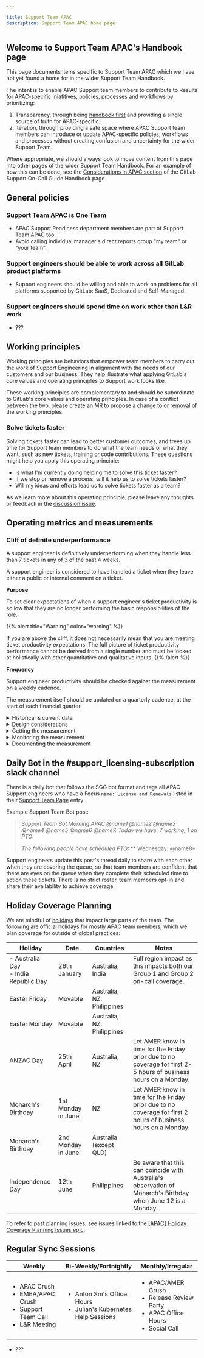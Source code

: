 ```yaml
---

title: Support Team APAC
description: Support Team APAC home page
---
```


## Welcome to Support Team APAC's Handbook page

This page documents items specific to Support Team APAC which we have not yet
found a home for in the wider Support Team Handbook.

The intent is to enable APAC Support team members to contribute to Results for
APAC-specific iniatitives, policies, processes and workflows by prioritizing:

1. Transparency, through being [handbook first](/handbook/handbook-usage/#why-handbook-first)
   and providing a single source of truth for APAC-specific.
1. Iteration, through providing a safe space where APAC Support team members can
   introduce or update APAC-specific policies, workflows and processes without
   creating confusion and uncertainty for the wider Support Team.

Where appropriate, we should always look to move content from this page into
other pages of the wider Support Team Handbook. For an example of how this can
be done, see the [Considerations in APAC section](/handbook/support/on-call/#considerations-in-apac)
of the GitLab Support On-Call Guide Handbook page.

## General policies

### Support Team APAC is One Team

- APAC Support Readiness department members are part of Support Team APAC too.
- Avoid calling individual manager's direct reports group "my team" or "your team".

### Support engineers should be able to work across all GitLab product platforms

- Support engineers should be willing and able to work on problems for all
  platforms supported by GitLab: SaaS, Dedicated and Self-Managed.

### Support engineers should spend time on work other than L&R work

- ???

## Working principles

Working principles are behaviors that empower team members to carry out the
work of Support Engineering in alignment with the needs of our customers and
our business. They help illustrate what applying GitLab's core values and
operating principles to Support work looks like.

These working principles are complementary to and should be subordinate to
GitLab's core values and operating principles. In case of a conflict between
the two, please create an MR to propose a change to or removal of the working
principles.

### Solve tickets faster

Solving tickets faster can lead to better customer outcomes, and frees up time
for Support team members to do what the team needs or what they want, such as
new tickets, training or code contributions. These questions might help you
apply this operating principle:

- Is what I'm currently doing helping me to solve this ticket faster?
- If we stop or remove a process, will it help us to solve tickets faster?
- Will my ideas and efforts lead us to solve tickets faster as a team?

As we learn more about this operating principle, please leave any thoughts or
feedback in the [discussion issue](https://gitlab.com/gitlab-com/support/support-team-meta/-/issues/4921).

## Operating metrics and measurements

### Cliff of definite underperformance

A support engineer is definitively underperforming when they handle less than 7 tickets in any of 3 of the past 4 weeks. <i class="fa-solid fa-triangle-exclamation"></i>

A support engineer is considered to have handled a ticket when they leave either
a public or internal comment on a ticket.

**Purpose**

To set clear expectations of when a support engineer's ticket productivity is
so low that they are no longer performing the basic responsibilities of the
role.

{{% alert title="Warning" color="warning" %}}

If you are above the cliff, it does not necessarily mean that you are meeting
ticket productivity expectations. The full picture of ticket productivity
performance cannot be derived from a single number and must be looked at
holistically with other quantitative and qualitative inputs.
{{% /alert %}}

**Frequency**

Support engineer productivity should be checked against the measurement on a
weekly cadence.

The measurement itself should be updated on a quarterly cadence, at the start of
each financial quarter.

<details>
  <summary markdown="span">Historical & current data</summary>

  The following shows:
   - the number for the Cliff of Definite Underperformance (CoDU) as observed for the 12 month period concluding prior to the listed quarter.
   - a link to the notification issue when the number was reviewed for that period.

| **Quarter** | **CoDU Number** | **Notification Issue**  |
|------------| -------- |------|--------------------------|
| FY24-Q3 (Current) | 7 | [STM#5494](https://gitlab.com/gitlab-com/support/support-team-meta/-/issues/5494) |
| FY24-Q2 | 7 | Nil - practice started in FY24-Q3 |
| FY24-Q1 | 6 | |
| FY23-Q4 | 5 | |
| FY23-Q3 | 5 | |
| FY23-Q2 | 5 | |
| FY23-Q1 | 5 | |


</details>

<details>
  <summary markdown="span">Design considerations</summary>

  The following considerations were made while designing this measurement:

- It should include both direct contributions and collaborative work on tickets.
- It should be easy to remember and keep track of.
- It should be naturally achieved in the normal course of work and not require
    special effort or focus.

</details>

<details>
  <summary markdown="span">Getting the measurement</summary>

  Use the following instructions to set up a Zendesk Explore report which you
  can use to get the Cliff of Definite Underperformance number at the start of a
  new financial quarter.

  **Building the Zendesk Explore report**

  Create a Zendesk Explore report using the `Support - Updates History` dataset.
  Use the following settings:

  1. Metrics:
     - D_COUNT(Tickets updated)
     - D_COUNT(Tickets updated w/comment)
  1. Rows:
     - Updater name
     - Updater region (optional, used to verify that data from outside of APAC is not present)
     - Update - Year
     - Update - Week of Year
  1. Filters:
     - Ticket form - Excluded:
       - L&R (This is excluded because weekly L&R productivity numbers can get very high. Setting a standard derived from this number is unfair to support engineers who do not regularly do L&R.)
     - Updater tags - Selected:
       - `jane_gianoutsos`
       - `ket_slaats`
       - `wei-meng_lee`
     - Comment type - Selected:
       - Internal
       - Public
  1. Visualization type: Table
  1. Result manipulation
     - Result path calculation - D_COUNT(Tickets updated)
       - Pattern: Percentile
       - Path: On rows

  **Getting the measurement from the Zendesk Explore report**

  In the Zendesk Explore report:

  1. Update the date range filter:
     1. Click on `Update - Week of Year`.
     1. Click on "Edit date ranges".
     1. Under the "Date range" pane, click on the "Simple" tab.
     1. Select the "Custom" radio button.
     1. Select "month" in the "Details level" select dropdown.
     1. Select the previous 12-month period ending at the last FY quarter.
     1. Click on "Apply".
  1. Sort the `Tickets updated` column.
  1. Look for the first entry above 15%.
  1. The cliff number will be the value of `Ticket updated w/comment` in that row.

</details>

<details>
  <summary markdown="span">Monitoring the measurement</summary>

  Use the following Zendesk Explore report to provide reporting of how
  individual support engineers' productivity matches up against the Cliff of
  Definite Underperformance.

  **Building the Zendesk Explore report**

  Create a Zendesk Explore report using the `Support - Updates History` dataset.
  Use the following settings:

  1. Metrics:
     - D_COUNT(Tickets updated)
  1. Columns:
     - Update - Year
     - Update - Week of year
       - Filter > Edit date ranges > Advanced:
         - From the beginning of: 4 weeks in the past.
         - To the end of: 1 weeks in the past.
  1. Rows:
     - Updater tags
       - Filter - Selected:
         - `jane_gianoutsos`
         - `ket_slaats`
         - `wei-meng_lee`
     - Updater name
  1. Filters:
     - Comment type - Selected:
       - Internal
       - Public
  1. Visualization type: Table
  1. Chart configuration > Display format:
     - D_COUNT(Tickets updated) > Advanced:

       ```zendesk
       IF (D_COUNT(Tickets updated) >= 7) THEN
       {
           "backgroundColor": "",
           "precision": 0,
           "scale": 1,
           "prefix": "",
           "decimalSeparator": ".",
           "italic": FALSE,
           "bold": FALSE,
           "suffix": "",
           "fontColor": "",
           "thousandsSeparator": " "
       }
       ELIF (IS_NAN(D_COUNT(Tickets updated))) THEN
       {
           "backgroundColor": ""
       }
       ELSE
       {
           "backgroundColor": "#ffcccb"
       }
       ENDIF
       ```

</details>

<details>
  <summary markdown="span">Documenting the measurement</summary>

  When a review of the measurement is carried out:

- Create an MR to:
   - Update the number in the first paragraph of the [Cliff of Definite Underperformance section](#cliff-of-definite-underperformance) if the number has changed.
   - Add a new row to the top of the `Historical & Current Data` table for the current quarter's number. Also move the reference to `(Current)` data to this row.
- Create a notification issue in [Support Team Meta](https://gitlab.com/gitlab-com/support/support-team-meta) to record that the number has been reviewed and if it has changed.  (Copy a previous notification issue to use as a template).
- Add a link to the notification issue to the relevant column in the `Historical and Current data` table.

  </details>

## Daily Bot in the #support_licensing-subscription slack channel

There is a daily bot that follows the SGG bot format and tags all APAC Support
engineers who have a Focus `name: License and Renewals` listed in their [Support Team Page](https://gitlab.com/gitlab-com/support/team/-/blob/master/data/support-team.yaml) entry.

Example Support Team Bot post:

> *Support Team Bot
Morning APAC @name1 @name2 @name3 @name4 @name5 @name6 @name7. Today we have:  7 working, 1 on PTO:*
>
> *The following people have scheduled PTO:*
> ** Wednesday: @name8*

Support engineers update this post's thread daily to share with each other when
they are covering the queue, so that team members are confident that there are eyes
on the queue when they complete their scheduled time to action these tickets. There
is no strict roster, team members opt-in and share their availability to achieve
coverage.

## Holiday Coverage Planning

We are mindful of [holidays](/handbook/support/support-time-off.html#holiday-time-off-ticket-management) that impact large parts of the team. The following are official holidays for mostly APAC team members, which we plan coverage for outside of global practices:

| **Holiday**                             | **Date**           | **Countries**              | **Notes**                                                                                                                                  |
|-----------------------------------------|--------------------|----------------------------|--------------------------------------------------------------------------------------------------------------------------------------------|
| - Australia Day<br>- India Republic Day | 26th January       | Australia, India           | Full region impact as this impacts both our Group 1 and Group 2 on-call coverage.                                                           |
| Easter Friday                           | Movable            | Australia, NZ, Philippines |                                                                                                                                            |
| Easter Monday                           | Movable            | Australia, NZ, Philippines |                                                                                                                                            |
| ANZAC Day                               | 25th April         | Australia, NZ              | Let AMER know in time for the Friday prior due to no coverage for first 2-5 hours of business hours on a Monday.                           |
| Monarch's Birthday                      | 1st Monday in June | NZ                         | Let AMER know in time for the Friday prior due to no coverage for first 2 hours of business hours on a Monday. |
| Monarch's Birthday                      | 2nd Monday in June | Australia (except QLD)     |                                                                                                                                            |
| Independence Day                        | 12th June          | Philippines                | Be aware that this can coincide with Australia's observation of Monarch's Birthday when June 12 is a Monday.                               |

To refer to past planning issues, see issues linked to the [[APAC] Holiday Coverage Planning Issues epic](https://gitlab.com/groups/gitlab-com/support/-/epics/252).

## Regular Sync Sessions

<table>
  <thead>
    <tr>
      <th>Weekly</th>
      <th>Bi-Weekly/Fortnightly</th>
      <th>Monthly/Irregular</th>
   </tr>
  </thead>
  <tbody>
    <tr>
      <td>
        <ul>
          <li>APAC Crush</li>
          <li>EMEA/APAC Crush</li>
          <li>Support Team Call</li>
          <li>L&R Meeting</li>
        </ul>
      </td>
      <td>
        <ul>
          <li>Anton Sm's Office Hours</li>
          <li>Julian's Kubernetes Help Sessions</li>
        </ul>
      </td>
      <td>
        <ul>
          <li>APAC/AMER Crush</li>
          <li>Release Review Party</li>
          <li>APAC Office Hours</li>
          <li>Social Call</li>
        </ul>
      </td>
    </tr>
  </tbody>
</table>

- ???
